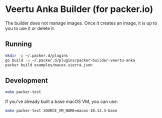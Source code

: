# Veertu Anka Builder (for packer.io)

The builder does not manage images. Once it creates an image, it is up to you to use it or delete it.

## Running

```bash
mkdir -p ~/.packer.d/plugins
go build -o ~/.packer.d/plugins/packer-builder-veertu-anka
packer build examples/macos-sierra.json
```

## Development

```bash
make packer-test
```

If you've already built a base macOS VM, you can use:

```bash
make packer-test SOURCE_VM_NAME=macos-10.12.3-base
```
